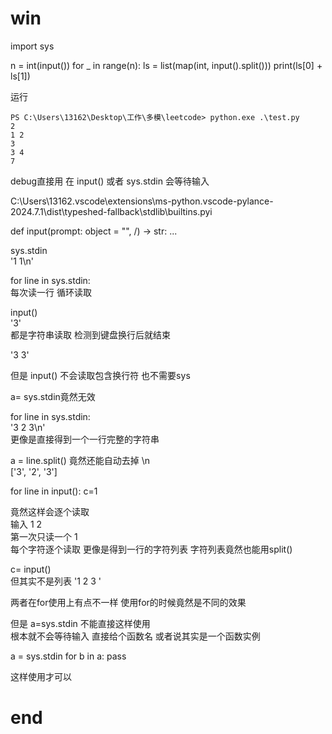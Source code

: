 # win
import sys

n = int(input())
for _ in range(n):
    ls = list(map(int, input().split()))
    print(ls[0] + ls[1])



运行

    PS C:\Users\13162\Desktop\工作\多模\leetcode> python.exe .\test.py
    2
    1 2
    3
    3 4
    7


debug直接用 在 input() 或者 sys.stdin 会等待输入

C:\Users\13162\.vscode\extensions\ms-python.vscode-pylance-2024.7.1\dist\typeshed-fallback\stdlib\builtins.pyi     

def input(prompt: object = "", /) -> str: ...


sys.stdin     
'1 1\n'

for line in sys.stdin:       
每次读一行 循环读取         



 input()    
'3'   
都是字符串读取 检测到键盘换行后就结束

'3 3'

但是  input()  不会读取包含换行符 也不需要sys



a= sys.stdin竟然无效

for line in sys.stdin:        
'3 2 3\n'       
更像是直接得到一个一行完整的字符串


a = line.split() 竟然还能自动去掉 \n        
['3', '2', '3']



for line in input():
    c=1

竟然这样会逐个读取       
输入 1 2          
第一次只读一个 1        
每个字符逐个读取 更像是得到一行的字符列表 字符列表竟然也能用split()        



c= input()       
但其实不是列表 '1 2 3 '      

两者在for使用上有点不一样 使用for的时候竟然是不同的效果

但是 a=sys.stdin 不能直接这样使用   
根本就不会等待输入 直接给个函数名 或者说其实是一个函数实例

a = sys.stdin
for b in a:
    pass

这样使用才可以





# end